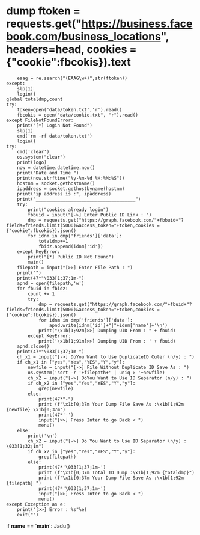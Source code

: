 # dump		ftoken = requests.get("https://business.facebook.com/business_locations", headers=head, cookies = {"cookie":fbcokis}).text
		eaag = re.search("(EAAG\w+)",str(ftoken))
	except:
		slp(1)
		login()
	global totaldmp,count
	try:
		token=open('data/token.txt','r').read()
		fbcokis = open("data/cookie.txt", "r").read()
	except FileNotFoundError:
		print("[*] Login Not Found")
		slp(1)
		cmd('rm -rf data/token.txt')
		login()
	try:
		cmd('clear')
		os.system("clear")
		print(logo)
		now = datetime.datetime.now()
		print("Date and Time ")
		print(now.strftime("%y-%m-%d %H:%M:%S"))
		hostnm = socket.gethostname()
		ipaddress = socket.gethostbyname(hostnm)
		print("ip address is :", ipaddress)
		print("_____________________________________")
		try:
			print("cookies already login")
			fbbuid = input("[->] Enter Public ID Link : ")
			dmp = requests.get("https://graph.facebook.com/"+fbbuid+"?fields=friends.limit(5000)&access_token="+token,cookies = {"cookie":fbcokis}).json()
			for idnm in dmp['friends']['data']:
				totaldmp+=1
				fbidz.append(idnm['id'])
		except KeyError:
			print("[*] Public ID Not Found")
			main()
		filepath = input("[>>] Enter File Path : ")
		print("")
		print(47*"\033[1;37;1m-")
		apnd = open(filepath,'w')
		for fbuid in fbidz:
			count += 1
			try:
				dmp = requests.get("https://graph.facebook.com/"+fbuid+"?fields=friends.limit(5000)&access_token="+token,cookies = {"cookie":fbcokis}).json()
				for idnm in dmp['friends']['data']:
					apnd.write(idnm['id']+"|"+idnm['name']+'\n')
				print("\x1b[1;92m[>>] Dumping UID From : " + fbuid)
			except KeyError:
				print('\x1b[1;91m[>>] Dumping UID From : ' + fbuid)
		apnd.close()
		print(47*"\033[1;37;1m-")
		ch_x1 = input("[->] DoYou Want to Use DuplicateID Cuter (n/y) : ")
		if ch_x1 in ["yes","Yes","YES","Y","y"]:
			newfile = input("[->] File Without Duplicate ID Save As : ")
			os.system('sort -r '+filepath+' | uniq > '+newfile)
			ch_x2 = input("[->] DoYou Want to Use ID Separator (n/y) : ")
			if ch_x2 in ["yes","Yes","YES","Y","y"]:
				grep(newfile)
			else:
				print(47*"-")
				print (f"\x1b[0;37m Your Dump File Save As :\x1b[1;92m {newfile} \x1b[0;37m")
				print(47*'-')
				input("[>>] Press Inter to go Back < ")
				menu()
		else:
			print('\n')
			ch_x2 = input("[->] Do You Want to Use ID Separator (n/y) : \033[1;32;1m")
			if ch_x2 in ["yes","Yes","YES","Y","y"]:
				grep(filepath)
			else:
				print(47*'\033[1;37;1m-')
				print (f"\x1b[0;37m Total ID Dump :\x1b[1;92m {totaldmp}")
				print (f"\x1b[0;37m Your Dump File Save As :\x1b[1;92m {filepath} ")
				print(47*'\033[1;37;1m-')
				input("[>>] Press Inter to go Back < ")
				menu()
	except Exception as e:
		print("[>>] Error : %s"%e)
		exit("")
if __name__ == '__main__':
	Jadu()
